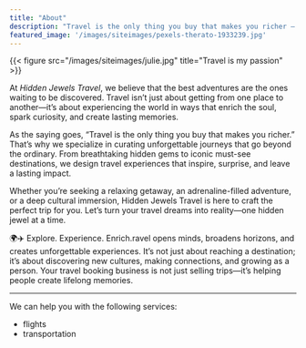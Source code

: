 ```yaml
---
title: "About"
description: "Travel is the only thing you buy that makes you richer – Anonymous."
featured_image: '/images/siteimages/pexels-therato-1933239.jpg'
---
```

{{< figure src="/images/siteimages/julie.jpg" title="Travel is my passion" >}}


At _Hidden Jewels Travel_, we believe that the best adventures are the ones waiting to be discovered. Travel isn’t just about getting from one place to another—it’s about experiencing the world in ways that enrich the soul, spark curiosity, and create lasting memories.

As the saying goes, “Travel is the only thing you buy that makes you richer.” That’s why we specialize in curating unforgettable journeys that go beyond the ordinary. From breathtaking hidden gems to iconic must-see destinations, we design travel experiences that inspire, surprise, and leave a lasting impact.

Whether you’re seeking a relaxing getaway, an adrenaline-filled adventure, or a deep cultural immersion, Hidden Jewels Travel is here to craft the perfect trip for you. Let’s turn your travel dreams into reality—one hidden jewel at a time.

🌍✈️ Explore. Experience. Enrich.ravel opens minds, broadens horizons, and creates unforgettable experiences. It’s not just about reaching a destination; it’s about discovering new cultures, making connections, and growing as a person. Your travel booking business is not just selling trips—it’s helping people create lifelong memories.
***

We can help you with the following services:

- flights
- transportation
